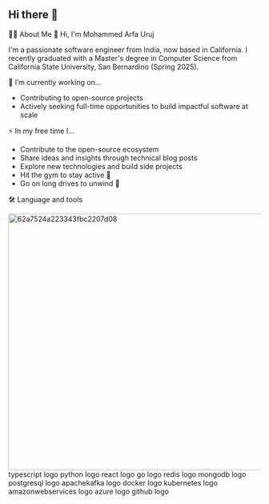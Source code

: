 ## Hi there 👋

<!--
**Ma-urj/Ma-urj** is a ✨ _special_ ✨ repository because its `README.md` (this file) appears on your GitHub profile.

Here are some ideas to get you started:

- 🔭 I’m currently working on ...
- 🌱 I’m currently learning ...
- 👯 I’m looking to collaborate on ...
- 🤔 I’m looking for help with ...
- 💬 Ask me about ...
- 📫 How to reach me: ...
- 😄 Pronouns: ...
- ⚡ Fun fact: ...
-->
👩‍💻 About Me
👋 Hi, I'm Mohammed Arfa Uruj

I'm a passionate software engineer from India, now based in California. I recently graduated with a Master's degree in Computer Science from California State University, San Bernardino (Spring 2025).

🔭 I’m currently working on...
- Contributing to open-source projects
- Actively seeking full-time opportunities to build impactful software at scale

⚡ In my free time I...
- Contribute to the open-source ecosystem
- Share ideas and insights through technical blog posts
- Explore new technologies and build side projects
- Hit the gym to stay active 💪
- Go on long drives to unwind 🚗


🛠 Language and tools

<img width="512" height="512" alt="62a7524a223343fbc2207d08" src="https://github.com/user-attachments/assets/d7fb0f60-296f-40bf-9e1d-9a40c54c152b" /> 
typescript logo  python logo  react logo  go logo  redis logo  mongodb logo  postgresql logo  apachekafka logo  docker logo  kubernetes logo  amazonwebservices logo  azure logo  github logo
